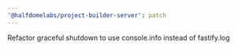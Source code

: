 ```yaml
---
'@halfdomelabs/project-builder-server': patch
---
```


Refactor graceful shutdown to use console.info instead of fastify.log
